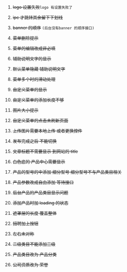 1. ~~logo 设置失败~~`logo 有设置失败了`

2. ~~ipc 才跳转其余留下下划线~~

3. ~~banner 的顺序~~ `(后台没有banner 的顺序接口)`

4. ~~菜单删除提示~~

5. ~~菜单的编辑改成非必填~~

6. ~~辅助说明文字的显示~~

7. ~~默认菜单隐藏 辅助说明文字~~

8. ~~菜单多个时的滑动处理~~

9. ~~自定义菜单的显示~~

10. ~~自定义菜单的添加长度不够~~

11. ~~图片大小提示~~

12. ~~自定义菜单的点击未刷新页面~~

13. ~~上传图片需要本地上传  或者更换控件~~

14. ~~发布完成之后  不能切换~~

15. ~~文章标题不需要显示  到网站的 title~~

16. ~~白色底的 产品中心需要显示~~

17. ~~产品的型号的中添加  细分型号  细分型号不与产品类目相关~~

18. ~~产品参数改成自由添加 等待接口~~

19. ~~后台产品的产品类目显示问题~~

20. ~~添加产品时加 loading 的状态~~

21. ~~遮罩层的长度 覆盖整体~~

22. ~~招聘加上按钮~~

23. ~~左右未对称~~

24. ~~二级类目不能添加三级~~

25. ~~产品类目改为 产品分类~~

26. ~~公司资质改为 荣誉~~